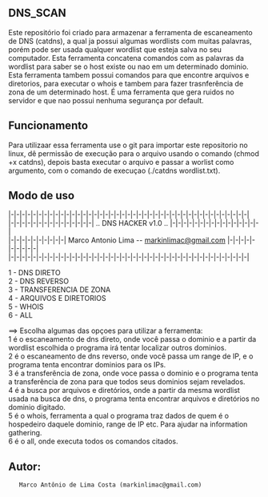 ## DNS_SCAN ##

Este repositório foi criado para armazenar a ferramenta de escaneamento de DNS (catdns), a qual ja possui algumas wordlists com muitas palavras, porém pode ser usada qualquer wordlist que esteja salva no seu computador. Esta ferramenta concatena comandos com as palavras da wordlist para saber se o host existe ou nao em um determinado dominio. Esta ferramenta tambem possui comandos para que encontre arquivos e diretorios, para executar o whois e tambem para fazer trasnferência de zona de um determinado host.
É uma ferramenta que gera ruidos no servidor e que nao possui nenhuma segurança por default. 

## Funcionamento ##
Para utilizaar essa ferramenta use o git para importar este repositorio no linux, dê permissão de execução para o arquivo usando o comando (chmod +x catdns), depois basta executar o arquivo e passar a worlist como argumento, com o comando de execuçao (./catdns wordlist.txt).

## Modo de uso ##
|-|-|-|-|-|-|-|-|-|-|-|-|-|-|-|-|-|-|-|-|-|-|-|-|-|-|-|-|-|-|-|-|-|-|-|-|-|-|-|-|-|-|-|  
|-|-|-|-|-|-|-|-|-|-|-|-|-|-|-| .. DNS HACKER v1.0 .. |-|-|-|-|-|-|-|-|-|-|-|-|-|-|-|-|  
|-|-|-|-|-|-|-|-|-|-| Marco Antonio Lima -- markinlimac@gmail.com |-|-|-|-|-|-|-|-|-|-|  
|-|-|-|-|-|-|-|-|-|-|-|-|-|-|-|-|-|-|-|-|-|-|-|-|-|-|-|-|-|-|-|-|-|-|-|-|-|-|-|-|-|-|-|  

1 - DNS DIRETO  
2 - DNS REVERSO  
3 - TRANSFERENCIA DE ZONA  
4 - ARQUIVOS E DIRETORIOS  
5 - WHOIS  
6 - ALL  

==> Escolha algumas das opçoes para utilizar a ferramenta:  
1 é o escaneamento de dns direto, onde você passa o dominio e a partir da wordlist escolhida o programa irá tentar localizar outros dominios.  
2 é o escaneamento de dns reverso, onde você passa um range de IP, e o programa tenta encontrar dominios para os IPs.    
3 é a transferência de zona, onde voce passa o dominio e o programa tenta a transferência de zona para que todos seus dominios sejam revelados.  
4 é a busca por arquivos e diretórios, onde a partir da mesma wordlist usada na busca de dns, o programa tenta encontrar arquivos e diretórios no dominio digitado.  
5 é o whois, ferramenta a qual o programa traz dados de quem é o hospedeiro daquele dominio, range de IP etc. Para ajudar na information gathering.  
6 é o all, onde executa todos os comandos citados.  

## Autor: ##
       Marco Antônio de Lima Costa (markinlimac@gmail.com)
